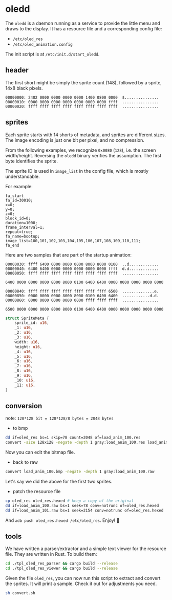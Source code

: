 # oledd

The `oledd` is a daemon running as a service to provide the little menu and
draws to the display. It has a resource file and a corresponding config file:

- `/etc/oled_res`
- `/etc/oled_animation.config`

The init script is at `/etc/init.d/start_oledd`.

## header

The first short might be simply the sprite count (148), followed by a sprite,
14x8 black pixels.

```
00000000: 2402 0000 0000 0000 0000 1400 0800 0000  $...............
00000010: 0000 0000 0000 0000 0000 0000 0000 ffff  ................
00000020: ffff ffff ffff ffff ffff ffff ffff ffff  ................
```

## sprites

Each sprite starts with 14 shorts of metadata, and sprites are different sizes.
The image encoding is just one bit per pixel, and no compression.

From the following examples, we recognize `0x0080` (`128`), i.e. the screen
width/height. Reversing the `oledd` binary verifies the assumption.
The first byte identifies the sprite.

The sprite ID is used in `image_list` in the config file, which is mostly
understandable.

For example:
```
fa_start
fa_id=30010;
x=0;
y=0;
z=0;
block_id=0;
duration=1000;
frame_interval=1;
repeat=true;
fa_name=bootup;
image_list=100,101,102,103,104,105,106,107,108,109,110,111;
fa_end
```

Here are two samples that are part of the startup animation:

```
00000030: ffff 6400 0000 0000 0000 8000 8000 0100  ..d.............
00000040: 6400 6400 0000 0000 0000 0000 0000 ffff  d.d.............
00000050: ffff ffff ffff ffff ffff ffff ffff ffff  ................
```

```
6400 0000 0000 0000 8000 8000 0100 6400 6400 0000 0000 0000 0000 0000
```

```
00000840: ffff ffff ffff ffff ffff ffff ffff 6500  ..............e.
00000850: 0000 0000 0000 8000 8000 0100 6400 6400  ............d.d.
00000860: 0000 0000 0000 0000 0000 ffff ffff ffff  ................
```

```
6500 0000 0000 0000 8000 8000 0100 6400 6400 0000 0000 0000 0000 0000
```

```rs
struct SpriteMeta {
    sprite_id: u16,
    _1: u16,
    _2: u16,
    _3: u16,
    width: u16,
    height: u16,
    _4: u16,
    _5: u16,
    _6: u16,
    _7: u16,
    _8: u16,
    _9: u16,
    _10: u16,
    _11: u16,
}
```

## conversion

note: `128*128 bit = 128*128/8 bytes = 2048 bytes`

- to bmp

```sh
dd if=oled_res bs=1 skip=78 count=2048 of=load_anim_100.res
convert -size 128x128 -negate -depth 1 gray:load_anim_100.res load_anim_100.bmp
```

Now you can edit the bitmap file.

- back to raw 

```sh
convert load_anim_100.bmp -negate -depth 1 gray:load_anim_100.raw
```

Let's say we did the above for the first two sprites.

- patch the resource file

```sh
cp oled_res oled_res.hexed # keep a copy of the original
dd if=load_anim_100.raw bs=1 seek=78 conv=notrunc of=oled_res.hexed
dd if=load_anim_101.raw bs=1 seek=2154 conv=notrunc of=oled_res.hexed
```

And `adb push oled_res.hexed /etc/oled_res`. Enjoy! :tada:

## tools

We have written a parser/extractor and a simple text viewer for the resource
file. They are written in Rust. To build them:

```sh
cd ./tpl_oled_res_parser && cargo build --release
cd ./tpl_oled_res_viewer && cargo build --release
```

Given the file `oled_res`, you can now run this script to extract and convert
the sprites. It will print a sample. Check it out for adjustments you need.

```sh
sh convert.sh
```
